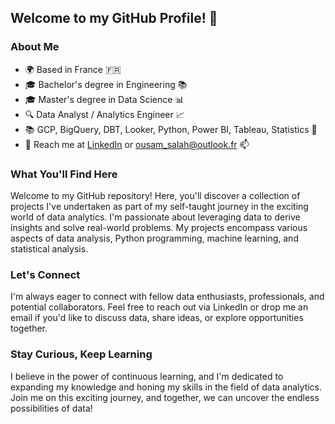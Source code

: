 ## Welcome to my GitHub Profile! 👋

### About Me
- 🌍 Based in France 🇫🇷
- 🎓 Bachelor's degree in Engineering 📚
- 🎓 Master's degree in Data Science 📊
- 🔍 Data Analyst / Analytics Engineer 📈
- 📚 GCP, BigQuery, DBT, Looker, Python, Power BI, Tableau, Statistics 🧠
- 📧 Reach me at [LinkedIn](https://www.linkedin.com/in/ousam-salah/) or ousam_salah@outlook.fr 📫

### What You'll Find Here
Welcome to my GitHub repository! Here, you'll discover a collection of projects I've undertaken as part of my self-taught journey in the exciting world of data analytics. I'm passionate about leveraging data to derive insights and solve real-world problems. My projects encompass various aspects of data analysis, Python programming, machine learning, and statistical analysis.

### Let's Connect
I'm always eager to connect with fellow data enthusiasts, professionals, and potential collaborators. Feel free to reach out via LinkedIn or drop me an email if you'd like to discuss data, share ideas, or explore opportunities together.

### Stay Curious, Keep Learning
I believe in the power of continuous learning, and I'm dedicated to expanding my knowledge and honing my skills in the field of data analytics. Join me on this exciting journey, and together, we can uncover the endless possibilities of data!

